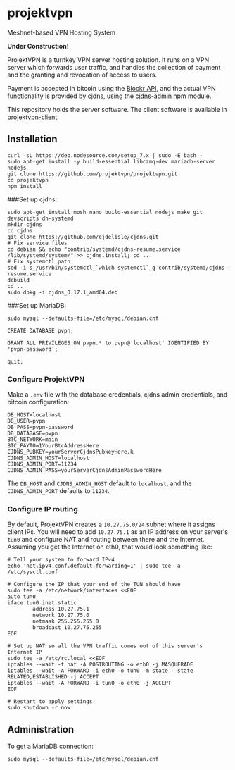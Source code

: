 # projektvpn
Meshnet-based VPN Hosting System

**Under Construction!**

ProjektVPN is a turnkey VPN server hosting solution. It runs on a VPN server which forwards user traffic, and handles the collection of payment and the granting and revocation of access to users.

Payment is accepted in bitcoin using the [Blockr API](http://blockr.io/documentation/api), and the actual VPN functionality is provided by [cjdns](https://github.com/cjdelisle/cjdns), using the [cjdns-admin npm module](https://github.com/tcrowe/cjdns-admin).

This repository holds the server software. The client software is available in [projektvpn-client](https://github.com/projektvpn/projektvpn-client).

## Installation

```
curl -sL https://deb.nodesource.com/setup_7.x | sudo -E bash -
sudo apt-get install -y build-essential libczmq-dev mariadb-server nodejs 
git clone https://github.com/projektvpn/projektvpn.git
cd projektvpn
npm install
```

###Set up cjdns:

```
sudo apt-get install mosh nano build-essential nodejs make git devscripts dh-systemd
mkdir cjdns
cd cjdns
git clone https://github.com/cjdelisle/cjdns.git
# Fix service files
cd debian && echo "contrib/systemd/cjdns-resume.service /lib/systemd/system/" >> cjdns.install; cd ..
# Fix systemctl path
sed -i s_/usr/bin/systemctl_`which systemctl`_g contrib/systemd/cjdns-resume.service
debuild
cd ..
sudo dpkg -i cjdns_0.17.1_amd64.deb
```

###Set up MariaDB:

```
sudo mysql --defaults-file=/etc/mysql/debian.cnf

CREATE DATABASE pvpn;

GRANT ALL PRIVILEGES ON pvpn.* to pvpn@'localhost' IDENTIFIED BY 'pvpn-password'; 

quit;

```

### Configure ProjektVPN

Make a `.env` file with the database credentials, cjdns admin credentials, and bitcoin configuration:

```
DB_HOST=localhost
DB_USER=pvpn
DB_PASS=pvpn-password
DB_DATABASE=pvpn
BTC_NETWORK=main
BTC_PAYTO=1YourBtcAddressHere
CJDNS_PUBKEY=yourServerCjdnsPubkeyHere.k
CJDNS_ADMIN_HOST=localhost
CJDNS_ADMIN_PORT=11234
CJDNS_ADMIN_PASS=yourServerCjdnsAdminPasswordHere
```

The `DB_HOST` and `CJDNS_ADMIN_HOST` default to `localhost`, and the `CJDNS_ADMIN_PORT` defaults to `11234`.

### Configure IP routing

By default, ProjektVPN creates a `10.27.75.0/24` subnet where it assigns client IPs. You will need to add `10.27.75.1` as an IP address on your server's `tun0` and configure NAT and routing between there and the Internet. Assuming you get the Internet on eth0, that would look something like:

```
# Tell your system to forward IPv4
echo 'net.ipv4.conf.default.forwarding=1' | sudo tee -a /etc/sysctl.conf

# Configure the IP that your end of the TUN should have
sudo tee -a /etc/network/interfaces <<EOF
auto tun0
iface tun0 inet static
        address 10.27.75.1
        network 10.27.75.0
        netmask 255.255.255.0
        broadcast 10.27.75.255
EOF

# Set up NAT so all the VPN traffic comes out of this server's Internet IP
sudo tee -a /etc/rc.local <<EOF
iptables --wait -t nat -A POSTROUTING -o eth0 -j MASQUERADE
iptables --wait -A FORWARD -i eth0 -o tun0 -m state --state RELATED,ESTABLISHED -j ACCEPT
iptables --wait -A FORWARD -i tun0 -o eth0 -j ACCEPT
EOF

# Restart to apply settings
sudo shutdown -r now
```

## Administration

To get a MariaDB connection:

```
sudo mysql --defaults-file=/etc/mysql/debian.cnf
```
